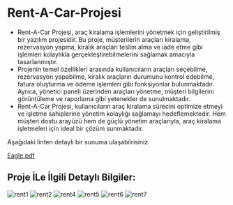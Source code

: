 # Rent-A-Car-Projesi
- Rent-A-Car Projesi, araç kiralama işlemlerini yönetmek için geliştirilmiş bir yazılım projesidir. Bu proje, müşterilerin araçları kiralama, rezervasyon yapma, kiralık araçları teslim alma ve iade etme gibi işlemleri kolaylıkla gerçekleştirebilmelerini sağlamak amacıyla tasarlanmıştır.
- Projenin temel özellikleri arasında kullanıcıların araçları seçebilme, rezervasyon yapabilme, kiralık araçların durumunu kontrol edebilme, fatura oluşturma ve ödeme işlemleri gibi fonksiyonlar bulunmaktadır. Ayrıca, yönetici paneli üzerinden araçları yönetme, müşteri bilgilerini görüntüleme ve raporlama gibi yetenekler de sunulmaktadır.
- Rent-A-Car Projesi, kullanıcıların araç kiralama sürecini optimize etmeyi ve işletme sahiplerine yönetim kolaylığı sağlamayı hedeflemektedir. Hem müşteri dostu arayüzü hem de güçlü yönetim araçlarıyla, araç kiralama işletmeleri için ideal bir çözüm sunmaktadır.

Aşağıdaki linten detaylı bir sunuma ulaşabilrisiniz.

[Eagle.pdf](https://github.com/Fahrettinsolak/Rent-A-Car-Projesi/files/15424904/Eagle.pdf)

## Proje İLe İlgili Detaylı Bilgiler:


![rent1](https://github.com/user-attachments/assets/2caf0026-9320-4085-a180-0de3cb45add8)
![rent2](https://github.com/user-attachments/assets/b2928792-8824-4f16-b998-f716ef8121e4)
![rent4](https://github.com/user-attachments/assets/73b4c323-277d-4005-b01b-424f24551822)
![rent5](https://github.com/user-attachments/assets/165aba5c-9209-462d-9d6a-c23a7526677c)
![rent6](https://github.com/user-attachments/assets/6640397c-94b6-4b36-b04c-efbbb199e415)
![rent7](https://github.com/user-attachments/assets/5dedf84c-7083-4f49-9327-c0d63b7333fe)
